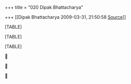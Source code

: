 +++
title = "020 Dipak Bhattacharya"

+++
[[Dipak Bhattacharya	2009-03-31, 21:50:58 [Source](https://groups.google.com/g/bvparishat/c/ndM3ri0Fp48)]]



[TABLE]

[TABLE]

[TABLE]







